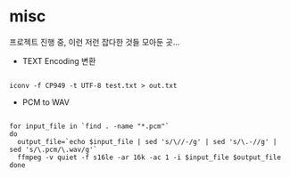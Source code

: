 # misc
프로젝트 진행 중, 이런 저런 잡다한 것들 모아둔 곳...

* TEXT Encoding 변환
<pre><code>
iconv -f CP949 -t UTF-8 test.txt > out.txt
</code></pre>
* PCM to WAV
<pre><code>
for input_file in `find . -name "*.pcm"`
do
  output_file=`echo $input_file | sed 's/\//-/g' | sed 's/\.-//g' | sed 's/\.pcm/\.wav/g'`
  ffmpeg -v quiet -f s16le -ar 16k -ac 1 -i $input_file $output_file
done
</code></pre>
